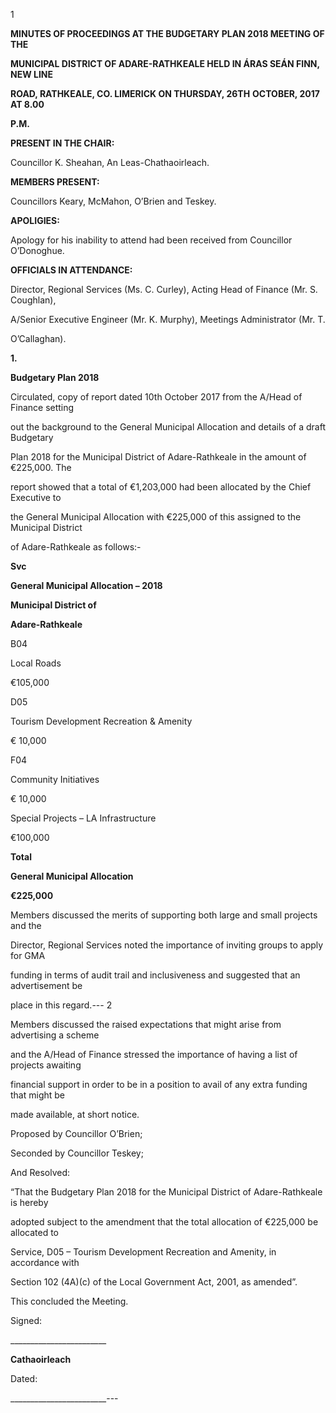 1

**MINUTES OF PROCEEDINGS AT THE BUDGETARY PLAN 2018 MEETING OF THE**

**MUNICIPAL DISTRICT OF ADARE-RATHKEALE HELD IN ÁRAS SEÁN FINN, NEW LINE**

**ROAD, RATHKEALE, CO. LIMERICK ON THURSDAY, 26TH** **OCTOBER, 2017 AT 8.00**

**P.M.**

**PRESENT IN THE CHAIR:**

Councillor K. Sheahan, An Leas-Chathaoirleach.

**MEMBERS PRESENT:**

Councillors Keary, McMahon, O’Brien and Teskey.

**APOLIGIES:**

Apology for his inability to attend had been received from Councillor O’Donoghue.

**OFFICIALS IN ATTENDANCE:**

Director, Regional Services (Ms. C. Curley), Acting Head of Finance (Mr. S. Coughlan),

A/Senior Executive Engineer (Mr. K. Murphy), Meetings Administrator (Mr. T.

O’Callaghan).

**1.**

**Budgetary Plan 2018**

Circulated, copy of report dated 10th October 2017 from the A/Head of Finance setting

out the background to the General Municipal Allocation and details of a draft Budgetary

Plan 2018 for the Municipal District of Adare-Rathkeale in the amount of €225,000. The

report showed that a total of €1,203,000 had been allocated by the Chief Executive to

the General Municipal Allocation with €225,000 of this assigned to the Municipal District

of Adare-Rathkeale as follows:-

**Svc**

**General Municipal Allocation – 2018**

**Municipal District of**

**Adare-Rathkeale**

B04

Local Roads

€105,000

D05

Tourism Development Recreation & Amenity

€ 10,000

F04

Community Initiatives

€ 10,000

Special Projects – LA Infrastructure

€100,000

**Total**

**General Municipal Allocation**

**€225,000**

Members discussed the merits of supporting both large and small projects and the

Director, Regional Services noted the importance of inviting groups to apply for GMA

funding in terms of audit trail and inclusiveness and suggested that an advertisement be

place in this regard.---
2

Members discussed the raised expectations that might arise from advertising a scheme

and the A/Head of Finance stressed the importance of having a list of projects awaiting

financial support in order to be in a position to avail of any extra funding that might be

made available, at short notice.

Proposed by Councillor O’Brien;

Seconded by Councillor Teskey;

And Resolved:

“That the Budgetary Plan 2018 for the Municipal District of Adare-Rathkeale is hereby

adopted subject to the amendment that the total allocation of €225,000 be allocated to

Service, D05 – Tourism Development Recreation and Amenity, in accordance with

Section 102 (4A)(c) of the Local Government Act, 2001, as amended”.

This concluded the Meeting.

Signed:

\_\_\_\_\_\_\_\_\_\_\_\_\_\_\_\_\_\_\_\_\_\_\_\_

**Cathaoirleach**

Dated:

\_\_\_\_\_\_\_\_\_\_\_\_\_\_\_\_\_\_\_\_\_\_\_\_---
